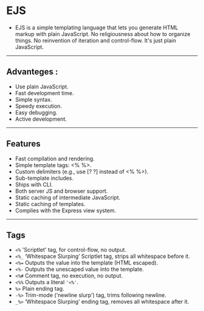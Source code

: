
# EJS

* EJS is a simple templating language that lets you generate HTML markup with plain JavaScript. No religiousness about how to organize things. No reinvention of iteration and control-flow. It's just plain JavaScript.

------------------------------------------------

 ## Advanteges :
* Use plain JavaScript.
* Fast development time.
* Simple syntax.
* Speedy execution.
* Easy debugging.
* Active development.

--------------------------------

## Features
* Fast compilation and rendering.
* Simple template tags: <% %>.
* Custom delimiters (e.g., use [? ?] instead of <% %>).
* Sub-template includes.
* Ships with CLI.
* Both server JS and browser support.
* Static caching of intermediate JavaScript.
* Static caching of templates.
* Complies with the Express view system.

------------------------------------

## Tags
* `<%` 'Scriptlet' tag, for control-flow, no output.
* `<%_` ‘Whitespace Slurping’ Scriptlet tag, strips all whitespace before it.
* `<%=` Outputs the value into the template (HTML escaped).
* `<%-` Outputs the unescaped value into the template.
* `<%#` Comment tag, no execution, no output.
* `<%%` Outputs a literal `'<%'`.
* `%>` Plain ending tag.
* `-%>` Trim-mode ('newline slurp') tag, trims following newline.
* `_%>` ‘Whitespace Slurping’ ending tag, removes all whitespace after it.
